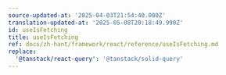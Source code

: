 ```yaml
---
source-updated-at: '2025-04-03T21:54:40.000Z'
translation-updated-at: '2025-05-08T20:18:49.990Z'
id: useIsFetching
title: useIsFetching
ref: docs/zh-hant/framework/react/reference/useIsFetching.md
replace:
  '@tanstack/react-query': '@tanstack/solid-query'
---
```

